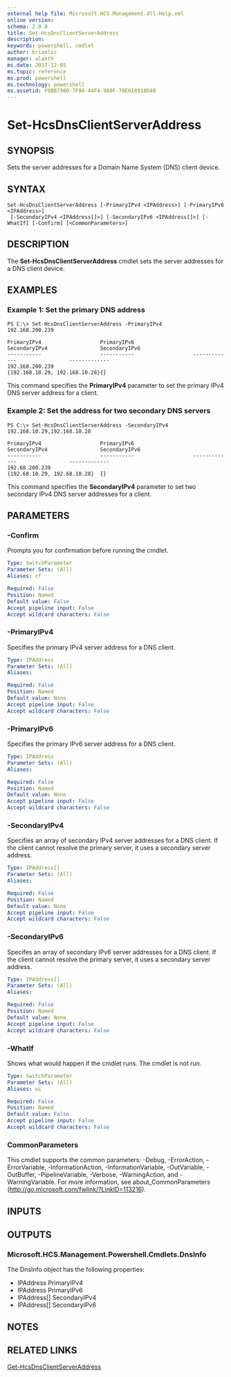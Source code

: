 ```yaml
---
external help file: Microsoft.HCS.Management.dll-Help.xml
online version: 
schema: 2.0.0
title: Set-HcsDnsClientServerAddress
description: 
keywords: powershell, cmdlet
author: brianlic
manager: alanth
ms.date: 2017-12-05
ms.topic: reference
ms.prod: powershell
ms.technology: powershell
ms.assetid: F6BB7980-7F94-44F4-988F-70E618918D40
---
```


# Set-HcsDnsClientServerAddress

## SYNOPSIS
Sets the server addresses for a Domain Name System (DNS) client device.

## SYNTAX

```
Set-HcsDnsClientServerAddress [-PrimaryIPv4 <IPAddress>] [-PrimaryIPv6 <IPAddress>]
 [-SecondaryIPv4 <IPAddress[]>] [-SecondaryIPv6 <IPAddress[]>] [-WhatIf] [-Confirm] [<CommonParameters>]
```

## DESCRIPTION
The **Set-HcsDnsClientServerAddress** cmdlet sets the server addresses for a DNS client device.

## EXAMPLES

### Example 1: Set the primary DNS address
```
PS C:\> Set-HcsDnsClientServerAddress -PrimaryIPv4 
192.168.200.239

PrimaryIPv4                   PrimaryIPv6                   SecondaryIPv4                 SecondaryIPv6
-----------                   -----------                   -------------                 -------------
192.168.200.239                                             {192.168.10.29, 192.168.10.28}{}
```

This command specifies the **PrimaryIPv4** parameter to set the primary IPv4 DNS server address for a client.

### Example 2: Set the address for two secondary DNS servers
```
PS C:\> Set-HcsDnsClientServerAddress -SecondaryIPv4 
192.168.10.29,192.168.10.28

PrimaryIPv4                   PrimaryIPv6                   SecondaryIPv4                 SecondaryIPv6
-----------                   -----------                   -------------                 -------------
192.68.200.239                                              {192.68.10.29, 192.68.10.28}  {}
```

This command specifies the **SecondaryIPv4** parameter to set two secondary IPv4 DNS server addresses for a client.

## PARAMETERS

### -Confirm
Prompts you for confirmation before running the cmdlet.

```yaml
Type: SwitchParameter
Parameter Sets: (All)
Aliases: cf

Required: False
Position: Named
Default value: False
Accept pipeline input: False
Accept wildcard characters: False
```

### -PrimaryIPv4
Specifies the primary IPv4 server address for a DNS client.

```yaml
Type: IPAddress
Parameter Sets: (All)
Aliases: 

Required: False
Position: Named
Default value: None
Accept pipeline input: False
Accept wildcard characters: False
```

### -PrimaryIPv6
Specifies the primary IPv6 server address for a DNS client.

```yaml
Type: IPAddress
Parameter Sets: (All)
Aliases: 

Required: False
Position: Named
Default value: None
Accept pipeline input: False
Accept wildcard characters: False
```

### -SecondaryIPv4
Specifies an array of secondary IPv4 server addresses for a DNS client.
If the client cannot resolve the primary server, it uses a secondary server address.

```yaml
Type: IPAddress[]
Parameter Sets: (All)
Aliases: 

Required: False
Position: Named
Default value: None
Accept pipeline input: False
Accept wildcard characters: False
```

### -SecondaryIPv6
Specifes an array of secondary IPv6 server addresses for a DNS client.
If the client cannot resolve the primary server, it uses a secondary server address.

```yaml
Type: IPAddress[]
Parameter Sets: (All)
Aliases: 

Required: False
Position: Named
Default value: None
Accept pipeline input: False
Accept wildcard characters: False
```

### -WhatIf
Shows what would happen if the cmdlet runs.
The cmdlet is not run.

```yaml
Type: SwitchParameter
Parameter Sets: (All)
Aliases: wi

Required: False
Position: Named
Default value: False
Accept pipeline input: False
Accept wildcard characters: False
```

### CommonParameters
This cmdlet supports the common parameters: -Debug, -ErrorAction, -ErrorVariable, -InformationAction, -InformationVariable, -OutVariable, -OutBuffer, -PipelineVariable, -Verbose, -WarningAction, and -WarningVariable. For more information, see about_CommonParameters (http://go.microsoft.com/fwlink/?LinkID=113216).

## INPUTS

## OUTPUTS

### Microsoft.HCS.Management.Powershell.Cmdlets.DnsInfo
The DnsInfo object has the following properties:

- IPAddress PrimaryIPv4 
- IPAddress PrimaryIPv6 
- IPAddress\[\] SecondaryIPv4 
- IPAddress\[\] SecondaryIPv6

## NOTES

## RELATED LINKS

[Get-HcsDnsClientServerAddress](./Get-HcsDnsClientServerAddress.md)

